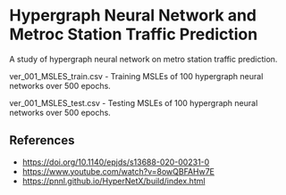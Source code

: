 # Hypergraph Neural Network and Metroc Station Traffic Prediction
A study of hypergraph neural network on metro station traffic prediction.

ver_001_MSLES_train.csv - Training MSLEs of 100 hypergraph neural networks over 500 epochs. 

ver_001_MSLES_test.csv - Testing MSLEs of 100 hypergraph neural networks over 500 epochs.

## References
* https://doi.org/10.1140/epjds/s13688-020-00231-0
* https://www.youtube.com/watch?v=8owQBFAHw7E
* https://pnnl.github.io/HyperNetX/build/index.html
